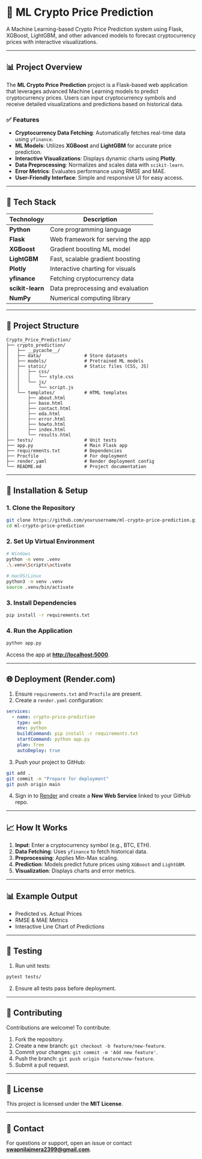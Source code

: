 # 🚀 ML Crypto Price Prediction

A Machine Learning-based Crypto Price Prediction system using Flask, XGBoost, LightGBM, and other advanced models to forecast cryptocurrency prices with interactive visualizations.

---

## 📊 Project Overview

The **ML Crypto Price Prediction** project is a Flask-based web application that leverages advanced Machine Learning models to predict cryptocurrency prices. Users can input cryptocurrency symbols and receive detailed visualizations and predictions based on historical data.

### ✅ **Features**

- **Cryptocurrency Data Fetching**: Automatically fetches real-time data using `yfinance`.
- **ML Models**: Utilizes **XGBoost** and **LightGBM** for accurate price prediction.
- **Interactive Visualizations**: Displays dynamic charts using **Plotly**.
- **Data Preprocessing**: Normalizes and scales data with `scikit-learn`.
- **Error Metrics**: Evaluates performance using RMSE and MAE.
- **User-Friendly Interface**: Simple and responsive UI for easy access.

---

## 🧰 Tech Stack

| Technology       | Description                       |
| ---------------- | --------------------------------- |
| **Python**       | Core programming language         |
| **Flask**        | Web framework for serving the app |
| **XGBoost**      | Gradient boosting ML model        |
| **LightGBM**     | Fast, scalable gradient boosting  |
| **Plotly**       | Interactive charting for visuals  |
| **yfinance**     | Fetching cryptocurrency data      |
| **scikit-learn** | Data preprocessing and evaluation |
| **NumPy**        | Numerical computing library       |

---

## 📂 Project Structure

```
Crypto_Price_Prediction/
├── crypto_prediction/
│   ├── __pycache__/
│   ├── data/                # Store datasets
│   ├── models/              # Pretrained ML models
│   ├── static/              # Static files (CSS, JS)
│   │   ├── css/
│   │   │   └── style.css
│   │   └── js/
│   │       └── script.js
│   └── templates/           # HTML templates
│       ├── about.html
│       ├── base.html
│       ├── contact.html
│       ├── eda.html
│       ├── error.html
│       ├── howto.html
│       ├── index.html
│       └── results.html
├── tests/                   # Unit tests
├── app.py                   # Main Flask app
├── requirements.txt         # Dependencies
├── Procfile                 # For deployment
├── render.yaml              # Render deployment config
└── README.md                # Project documentation
```

---

## 🚀 Installation & Setup

### 1. Clone the Repository

```bash
git clone https://github.com/yourusername/ml-crypto-price-prediction.git
cd ml-crypto-price-prediction
```

### 2. Set Up Virtual Environment

```bash
# Windows
python -m venv .venv
.\.venv\Scripts\activate

# macOS/Linux
python3 -m venv .venv
source .venv/bin/activate
```

### 3. Install Dependencies

```bash
pip install -r requirements.txt
```

### 4. Run the Application

```bash
python app.py
```

Access the app at **[http://localhost:5000](http://localhost:5000)**.

---

## 🌐 Deployment (Render.com)

1. Ensure `requirements.txt` and `Procfile` are present.
2. Create a `render.yaml` configuration:

```yaml
services:
  - name: crypto-price-prediction
    type: web
    env: python
    buildCommand: pip install -r requirements.txt
    startCommand: python app.py
    plan: free
    autoDeploy: true
```

3. Push your project to GitHub:

```bash
git add .
git commit -m "Prepare for deployment"
git push origin main
```

4. Sign in to [Render](https://render.com) and create a **New Web Service** linked to your GitHub repo.

---

## 📈 How It Works

1. **Input**: Enter a cryptocurrency symbol (e.g., BTC, ETH).
2. **Data Fetching**: Uses `yfinance` to fetch historical data.
3. **Preprocessing**: Applies Min-Max scaling.
4. **Prediction**: Models predict future prices using `XGBoost` and `LightGBM`.
5. **Visualization**: Displays charts and error metrics.

---

## 📊 Example Output

- Predicted vs. Actual Prices
- RMSE & MAE Metrics
- Interactive Line Chart of Predictions

---

## 🧪 Testing

1. Run unit tests:

```bash
pytest tests/
```

2. Ensure all tests pass before deployment.

---

## 🤝 Contributing

Contributions are welcome! To contribute:

1. Fork the repository.
2. Create a new branch: `git checkout -b feature/new-feature`.
3. Commit your changes: `git commit -m 'Add new feature'`.
4. Push the branch: `git push origin feature/new-feature`.
5. Submit a pull request.

---

## 📜 License

This project is licensed under the **MIT License**.

---

## 📧 Contact

For questions or support, open an issue or contact **[swapnilajmera2399@gmail.com](mailto\:swapnilajmera2399@gmail.com)**.

